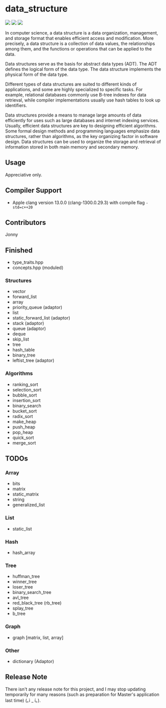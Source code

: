 # data_structure #

![](https://img.shields.io/badge/Build-Pending-yellow)
![](https://img.shields.io/badge/Contributors-1-blue)
![](https://img.shields.io/badge/License-Apache%202.0-brightgreen)

In computer science, a data structure is a data organization, management, and storage format that enables efficient access and modification. More precisely, a data structure is a collection of data values, the relationships among them, and the functions or operations that can be applied to the data.

Data structures serve as the basis for abstract data types (ADT). The ADT defines the logical form of the data type. The data structure implements the physical form of the data type.

Different types of data structures are suited to different kinds of applications, and some are highly specialized to specific tasks. For example, relational databases commonly use B-tree indexes for data retrieval, while compiler implementations usually use hash tables to look up identifiers.

Data structures provide a means to manage large amounts of data efficiently for uses such as large databases and internet indexing services. Usually, efficient data structures are key to designing efficient algorithms. Some formal design methods and programming languages emphasize data structures, rather than algorithms, as the key organizing factor in software design. Data structures can be used to organize the storage and retrieval of information stored in both main memory and secondary memory.

## Usage ##

Appreciative only.

## Compiler Support ##

- Apple clang version 13.0.0 (clang-1300.0.29.3) with compile flag `-std=c++20`

## Contributors ##

Jonny

## Finished ##

- type_traits.hpp
- concepts.hpp (moduled)

### Structures ###

- vector
- forward_list
- array
- priority_queue (adaptor)
- list
- static_forward_list (adaptor)
- stack (adaptor)
- queue (adaptor)
- deque
- skip_list
- tree
- hash_table
- binary_tree
- leftist_tree (adaptor)

### Algorithms ###

- ranking_sort
- selection_sort
- bubble_sort
- insertion_sort
- binary_search
- bucket_sort
- radix_sort
- make_heap
- push_heap
- pop_heap
- quick_sort
- merge_sort

## TODOs ##

### Array ###
- bits
- matrix
- static_matrix
- string
- generalized_list

### List ###
- static_list

### Hash ###
- hash_array

### Tree ###
- huffman_tree
- winner_tree
- loser_tree
- binary_search_tree
- avl_tree
- red_black_tree (rb_tree)
- splay_tree
- b_tree

### Graph ###
- graph [matrix, list, array]

### Other ###
- dictionary (Adaptor)

## Release Note ##

There isn't any release note for this project, and I may stop updating temporarily for many reasons (such as preparation for Master's application last time) (｡ì _ í｡).
